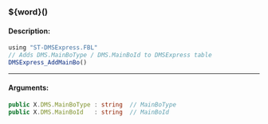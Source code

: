 ### ${word}()

#### Description:
```ts
using "ST-DMSExpress.FBL"
// Adds DMS.MainBoType / DMS.MainBoId to DMSExpress table
DMSExpress_AddMainBo()
```
----
#### Arguments:
```ts
public X.DMS.MainBoType : string  // MainBoType
public X.DMS.MainBoId   : string  // MainBoId
```
